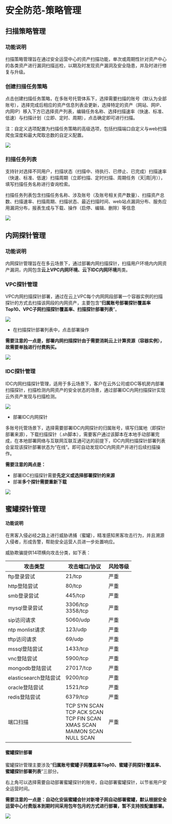 # 安全防范-策略管理

## 扫描策略管理

### 功能说明

扫描策略管理旨在通过安全运营中心的资产扫描功能，单次或周期性针对资产中心的各类资产进行漏洞扫描巡检，以期及时发现资产漏洞及安全隐患，并及时进行修复与升级。

### 创建扫描任务策略

点击创建扫描任务策略，在多账号托管体系下，选择需要扫描的账号（默认为全部账号），选择完成后相应的资产信息列表会更新，选择特定的资产（网站、网IP、内网IP）移入下方已选择资产列表，编辑任务名称、选择扫描速率（快速、标准、低速）与扫描计划（立即、定时、周期），点击确定即可进行扫描。

注：自定义选项配置为扫描任务策略的高级选项，包括扫描端口自定义与web扫描爬虫深度和最大爬取总数的自定义配置。

![](../../../../../image/CSoC/CSoC-03-1-1.png)

### 扫描任务列表

支持针对选择不同用户，扫描状态（扫描中、待执行、已停止、已完成）扫描速率（快速、标准、低速）扫描周期（立即扫描、定时扫描、周期任务（天|周|月）），填写扫描任务名称进行查询检索。

扫描任务列表包含扫描任务名称、涉及账号（及账号相关资产数量）、扫描资产总数、扫描速率、扫描周期、扫描状态、最近扫描时间、web站点漏洞分布、服务应用漏洞分布，报表生成与下载、操作（启停、编辑、删除）等信息

![](../../../../../image/CSoC/CSoC-03-1-2.png)



## 内网探针管理

### 功能说明

内网探针管理旨在在多云场景下，通过部署内网扫描探针，扫描用户环境内内网资产漏洞，内网包含**云上VPC内网环境、云下IDC内网环境**两类。

### VPC探针管理

VPC内网扫描探针部署，通过在云上VPC每个内网网段部署一个容器实例的扫描探针的方式去扫描该网段的内网资产，主要包含“**归属账号部署探针覆盖率Top10、VPC子网扫描探针覆盖率、扫描探针部署列表**”。

![](../../../../../image/CSoC/CSoC-03-1-3.png)

- 在扫描探针部署列表中，点击部署操作

**需要注意的一点是，部署内网扫描探针由于需要消耗云上计算资源（容器实例），故需要单独进行付费购买。**

![](../../../../../image/CSoC/CSoC-03-1-4.png)

### IDC探针管理

IDC内网扫描探针管理，适用于多云场景下，客户在云外公司或IDC等机房内部署扫描探针，扫描检测内网资产的安全状态的场景，通过部署IDC内网扫描探针实现云外资产发现与扫描检测。

![](../../../../../image/CSoC/CSoC-03-1-5.png)

- 部署IDC内网探针

多账号托管场景下，选择需要部署IDC内网探针的归属账号，填写归属地（即探针部署来源），下载扫描探针（.sh脚本），需要客户通过该脚本在本地手动部署完成，在本地部署网络与互联网互联互通可达的前提下，IDC内网扫描探针部署列表会呈现该探针部署状态为“在线”。即可自动发现IDC内网资产并进行后续扫描操作。

**需要注意的两点是：**

- 部署IDC扫描探针需要**先定义或选择部署探针的来源**
- 部署**多个探针需要重新下载**

![](../../../../../image/CSoC/CSoC-03-1-6.png)

## 蜜罐探针管理

#### 功能说明

在黑客入侵必经之路上进行威胁诱捕（蜜罐），精准感知黑客攻击行为，并且溯源入侵者，形成告警，帮助安全运营人员进一步处置响应。

威胁欺骗提供14项横向攻击分类，如下表：

| 攻击类型              | 攻击端口/协议                                                | 风险等级 |
| --------------------- | ------------------------------------------------------------ | -------- |
| ftp登录尝试           | 21/tcp                                                       | 严重     |
| http登陆尝试          | 80/tcp                                                       | 严重     |
| smb登录尝试           | 445/tcp                                                      | 严重     |
| mysql登录尝试         | 3306/tcp<br>3358/tcp                                         | 严重     |
| sip访问请求           | 5060/udp                                                     | 严重     |
| ntp monlist请求       | 123/udp                                                      | 严重     |
| tftp访问请求          | 69/udp                                                       | 严重     |
| mssql登陆尝试         | 1433/tcp                                                     | 严重     |
| vnc登陆尝试           | 5900/tcp                                                     | 严重     |
| mongodb登陆尝试       | 27017/tcp                                                    | 严重     |
| elasticsearch登陆尝试 | 9200/tcp                                                     | 严重     |
| oracle登陆尝试        | 1521/tcp                                                     | 严重     |
| redis登陆尝试         | 6379/tcp                                                     | 严重     |
| 端口扫描              | TCP SYN SCAN<br>TCP ACK SCAN<br>TCP FIN SCAN<br>XMAS SCAN<br>MAIMON SCAN<br>NULL SCAN | 严重     |

#### 蜜罐探针部署

蜜罐探针管理主要涉及“**归属账号蜜罐子网覆盖率Top10、蜜罐子网探针覆盖率、蜜罐探针部署列表**”三部分。

右上角可以选择需要自动部署蜜罐探针的账号，自动部署蜜罐探针，以节省用户安全运营时间。

**需要注意的一点是：自动化安装蜜罐会针对新增子网自动部署蜜罐，默认根据安全运营中心付费版本到期时间采用包年包月的方式进行部署，暂不支持按配置部署。**

![](../../../../../image/CSoC/CSoC-03-1-7.png)

